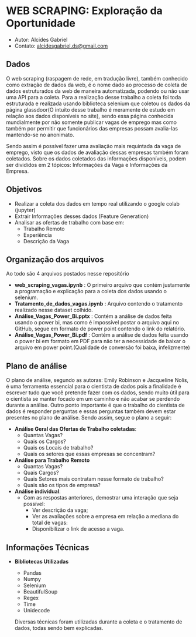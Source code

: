 <h1> WEB SCRAPING: Exploração da Oportunidade</h1>

- Autor: Alcides Gabriel
- Contato: alcidesgabriel.ds@gmail.com

<h2> Dados </h2>

  O web scraping (raspagem de rede, em tradução livre), também conhecido como extração de dados da web, é o nome dado ao processo de coleta de dados estruturados 
da web de maneira automatizada, podendo ou não usar uma API para a coleta. Para a realização desse trabalho a coleta foi toda estruturada e realizada usando biblioteca selenium que coletou os dados da página glassdoor(O intuito desse trabalho é meramente de estudo em relação aos dados disponíveis no site), sendo essa página conhecida mundialmente por não somente publicar vagas de emprego mas como também por permitir que funcionários das empresas possam avalia-las mantendo-se no anonimato. 

  Sendo assim é possível fazer uma avaliação mais requintada da vaga de emprego, visto que os dados de avaliação dessas empresas também foram coletados.
Sobre os dados coletados das informações disponíveis, podem ser divididos em 2 tópicos: Informações da Vaga e Informações da Empresa.

<h2> Objetivos </h2>

- Realizar a coleta dos dados em tempo real utilizando o google colab (jupyter)
- Extrair Informações desses dados (Feature Generation)
- Analisar as ofertas de trabalho com base em:
  - Trabalho Remoto
  - Experiência 
  - Descrição da Vaga

<h2> Organização dos arquivos </h2>

Ao todo são 4 arquivos postados nesse repositório
- **web_scraping_vagas.ipynb** : O primeiro arquivo que contém justamente a programação e explicação para a coleta dos dados usando o selenium.
- **Tratamento_de_dados_vagas.ipynb** : Arquivo contendo o tratamento realizado nesse dataset colhido.
- **Análise_Vagas_Power_Bi.pptx** :  Contém a análise de dados feita usando o power bi, mas como é impossível postar o arquivo aqui no GitHub, segue em formato de power point contendo o link do relatório.
- **Análise_Vagas_Power_Bi.pdf** : Contém a análise de dados feita usando o power bi em formato em PDF para não ter a necessidade de baixar o arquivo em power point.(Qualidade de conversão foi baixa, infelizmente)

<h2>Plano de análise</h2>

O plano de análise, segundo as autoras: Emily Robinson e Jacqueline Nolis, é uma ferramenta essencial para o cientista de dados pois a finalidade é escrever tudo que você pretende fazer com os dados, sendo muito útil para o cientista se manter focado em um caminho e não acabar se perdendo durante a análise. Outro ponto importante é que o trabalho do cientista de dados é responder perguntas e essas perguntas também devem estar presentes no plano de análise. Sendo assim, segue o plano a seguir:

- **Análise Geral das Ofertas de Trabalho coletadas**:
  - Quantas Vagas?
  - Quais os Cargos?
  - Quais os Locais de trabalho?
  - Quais os setores que essas empresas se concentram?
- **Análise para Trabalho Remoto**
  - Quantas Vagas?
  - Quais Cargos?
  - Quais Setores mais contratam nesse formato de trabalho?
  - Quais são os tipos de empresa?
- **Análise individual**:
  - Com as respostas anteriores, demostrar uma interação que seja possível:
    - Ver descrição da vaga;
    - Ver as avaliações sobre a empresa em relação a mediana do total de vagas:
    - Disponibilizar o link de acesso a vaga.
  
<h2> Informações Técnicas </h2>

- **Bibliotecas Utilizadas** 
  - Pandas
  - Numpy
  - Selenium 
  - BeautifulSoup
  - Regex
  - Time
  - Unidecode
  
  Diversas técnicas foram utilizadas durante a coleta e o tratamento de dados, todas sendo bem explicadas. 
